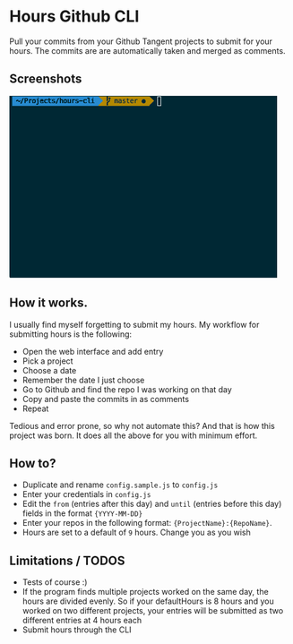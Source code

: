 # Hours Github CLI
Pull your commits from your Github Tangent projects to submit for your hours.
The commits are are automatically taken and merged as comments.

## Screenshots
![](overview.gif)

## How it works.
I usually find myself forgetting to submit my hours. My workflow for submitting hours is the following:
* Open the web interface and add entry
* Pick a project
* Choose a date
* Remember the date I just choose
* Go to Github and find the repo I was working on that day
* Copy and paste the commits in as comments
* Repeat

Tedious and error prone, so why not automate this? And that is how this project was born. It does all the above for you with minimum effort.

## How to?
* Duplicate and rename `config.sample.js` to `config.js`
* Enter your credentials in `config.js`
* Edit the `from` (entries after this day) and `until` (entries before this day) fields in the format `{YYYY-MM-DD}`
* Enter your repos in the following format: `{ProjectName}:{RepoName}`.
* Hours are set to a default of `9` hours. Change you as you wish

## Limitations / TODOS
* Tests of course :)
* If the program finds multiple projects worked on the same day, the hours are divided evenly. So if your defaultHours is 8 hours and you worked on two different projects, your entries will be submitted as two different entries at 4 hours each
* Submit hours through the CLI
